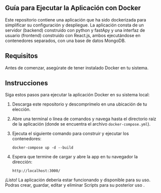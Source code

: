 ## Guía para Ejecutar la Aplicación con Docker
Este repositorio contiene una aplicación que ha sido dockerizada para simplificar su configuración y despliegue. La aplicación consta de un servidor (backend) construido con python y fastApy y una interfaz de usuario (frontend) construido con React.js, ambos ejecutándose en contenedores separados, con una base de datos MongoDB.

## Requisitos
Antes de comenzar, asegúrate de tener instalado Docker en tu sistema.

## Instrucciones
Siga estos pasos para ejecutar la aplicación Docker en su sistema local:

1. Descarga este repositorio y descomprímelo en una ubicación de tu elección.
2. Abre una terminal o línea de comandos y navega hasta el directorio raíz de la aplicación
 (donde se encuentra el archivo `docker-compose.yml`).
3. Ejecuta el siguiente comando para construir y ejecutar los contenedores:

       docker-compose up -d --build

4. Espera que termine de cargar y abre la app en tu navegador la dirección:

       http://localhost:3000/

¡Listo! La aplicación debería estar funcionando y disponible para su uso.
Podras crear, guardar, editar y  eliminar Scripts para su posterior uso .
